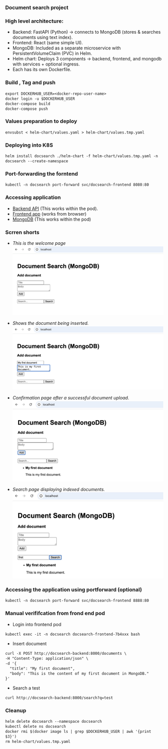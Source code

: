 ### Document search project

### High level architecture:
* Backend: FastAPI (Python) → connects to MongoDB (stores & searches documents using text index).
* Frontend: React (same simple UI).
* MongoDB: Included as a separate microservice with PersistentVolumeClaim (PVC) in Helm.
* Helm chart: Deploys 3 components → backend, frontend, and mongodb with services + optional ingress.
* Each has its own Dockerfile.

### Build , Tag and push 
```
export DOCKERHUB_USER=<docker-repo-user-name>
docker login -u $DOCKERHUB_USER
docker-compose build
docker-compose push
```

### Values preparation to deploy
```
envsubst < helm-chart/values.yaml > helm-chart/values.tmp.yaml
```

### Deploying into K8S
```
helm install docsearch ./helm-chart -f helm-chart/values.tmp.yaml -n docsearch --create-namespace
```

### Port-forwarding the forntend
```
kubectl -n docsearch port-forward svc/docsearch-frontend 8080:80
```

### Accessing application
* [Backend API](http://docsearch-backend:8000/docs) (This works within the pod).
* [Frontend app](http://localhost:80) (works from browser)
* [MongoDB](http://localhost:27017) (This works within the pod)


### Scrren shorts
* *This is the welcome page*
![Welcome page](images/1.jpg)

* *Shows the document being inserted.*
![Document insert](images/2.jpg)

* *Confirmation page after a successful document upload.*
![After successful insert](images/3.jpg)

* *Search page displaying indexed documents.*
![Document search](images/4.jpg)

### Accessing the application using portforward (optional)
```
kubectl -n docsearch port-forward svc/docsearch-frontend 8888:80
```

### Manual verififcation from frond end pod
* Login into frontend pod
```
kubectl exec -it -n docsearch docsearch-frontend-7b4xxx bash
```
* Insert document
```
curl -X POST http://docsearch-backend:8000/documents \
-H "Content-Type: application/json" \
-d '{
  "title": "My first document",
  "body": "This is the content of my first document in MongoDB."
}'
```
* Search a test
```
curl http://docsearch-backend:8000/search?q=test
```

### Cleanup
```
helm delete docsearch --namespace docsearch
kubectl delete ns docsearch
docker rmi $(docker image ls | grep $DOCKERHUB_USER | awk '{print $3}') 
rm helm-chart/values.tmp.yaml
```



